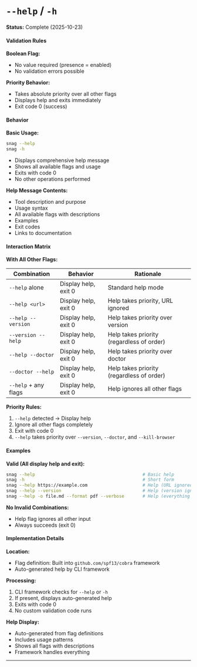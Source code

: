# `--help` / `-h`

**Status:** Complete (2025-10-23)

#### Validation Rules

**Boolean Flag:**

- No value required (presence = enabled)
- No validation errors possible

**Priority Behavior:**

- Takes absolute priority over all other flags
- Displays help and exits immediately
- Exit code 0 (success)

#### Behavior

**Basic Usage:**

```bash
snag --help
snag -h
```

- Displays comprehensive help message
- Shows all available flags and usage
- Exits with code 0
- No other operations performed

**Help Message Contents:**

- Tool description and purpose
- Usage syntax
- All available flags with descriptions
- Examples
- Exit codes
- Links to documentation

#### Interaction Matrix

**With All Other Flags:**

| Combination          | Behavior             | Rationale                                 |
| -------------------- | -------------------- | ----------------------------------------- |
| `--help` alone       | Display help, exit 0 | Standard help mode                        |
| `--help <url>`       | Display help, exit 0 | Help takes priority, URL ignored          |
| `--help --version`   | Display help, exit 0 | Help takes priority over version          |
| `--version --help`   | Display help, exit 0 | Help takes priority (regardless of order) |
| `--help --doctor`    | Display help, exit 0 | Help takes priority over doctor           |
| `--doctor --help`    | Display help, exit 0 | Help takes priority (regardless of order) |
| `--help` + any flags | Display help, exit 0 | Help ignores all other flags              |

**Priority Rules:**

1. `--help` detected → Display help
2. Ignore all other flags completely
3. Exit with code 0
4. `--help` takes priority over `--version`, `--doctor`, and `--kill-browser`

#### Examples

**Valid (All display help and exit):**

```bash
snag --help                                         # Basic help
snag -h                                             # Short form
snag --help https://example.com                     # Help (URL ignored)
snag --help --version                               # Help (version ignored)
snag --help -o file.md --format pdf --verbose       # Help (everything ignored)
```

**No Invalid Combinations:**

- Help flag ignores all other input
- Always succeeds (exit 0)

#### Implementation Details

**Location:**

- Flag definition: Built into `github.com/spf13/cobra` framework
- Auto-generated help by CLI framework

**Processing:**

1. CLI framework checks for `--help` or `-h`
2. If present, displays auto-generated help
3. Exits with code 0
4. No custom validation code runs

**Help Display:**

- Auto-generated from flag definitions
- Includes usage patterns
- Shows all flags with descriptions
- Framework handles everything

---
